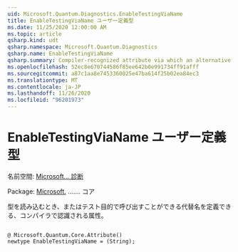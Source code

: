 ```yaml
---
uid: Microsoft.Quantum.Diagnostics.EnableTestingViaName
title: EnableTestingViaName ユーザー定義型
ms.date: 11/25/2020 12:00:00 AM
ms.topic: article
qsharp.kind: udt
qsharp.namespace: Microsoft.Quantum.Diagnostics
qsharp.name: EnableTestingViaName
qsharp.summary: Compiler-recognized attribute via which an alternative name can be defined that may be used when loading a type or callable for testing purposes.
ms.openlocfilehash: 52ec8e670744586f85ee642b0e991734ff91afff
ms.sourcegitcommit: a87c1aa8e7453360025e47ba614f25b02ea84ec3
ms.translationtype: MT
ms.contentlocale: ja-JP
ms.lasthandoff: 11/26/2020
ms.locfileid: "96201973"
---
```

# <a name="enabletestingvianame-user-defined-type"></a>EnableTestingViaName ユーザー定義型

名前空間: [Microsoft... 診断](xref:Microsoft.Quantum.Diagnostics)

Package: [Microsoft.](https://nuget.org/packages/Microsoft.Quantum.QSharp.Core) ....... コア


型を読み込むとき、またはテスト目的で呼び出すことができる代替名を定義できる、コンパイラで認識される属性。

```qsharp

@ Microsoft.Quantum.Core.Attribute()
newtype EnableTestingViaName = (String);
```

